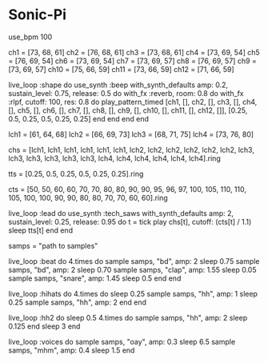 # Sonic-Pi
use_bpm 100

ch1  = [73, 68, 61]
ch2  = [76, 68, 61]
ch3  = [73, 68, 61]
ch4  = [73, 69, 54]
ch5  = [76, 69, 54]
ch6  = [73, 69, 54]
ch7  = [73, 69, 57]
ch8  = [76, 69, 57]
ch9  = [73, 69, 57]
ch10 = [75, 66, 59]
ch11 = [73, 66, 59]
ch12 = [71, 66, 59]

live_loop :shape do
  use_synth :beep
  with_synth_defaults amp: 0.2, sustain_level: 0.75, release: 0.5 do
    with_fx :reverb, room: 0.8 do
      with_fx :rlpf, cutoff: 100, res: 0.8 do
        play_pattern_timed [ch1, [], ch2, [], ch3, [],
                            ch4, [], ch5, [], ch6, [],
                            ch7, [], ch8, [], ch9, [],
        ch10, [], ch11, [], ch12, []],
          [0.25, 0.5, 0.25, 0.5, 0.25, 0.25]
      end
    end
  end
end

lch1 = [61, 64, 68]
lch2 = [66, 69, 73]
lch3 = [68, 71, 75]
lch4 = [73, 76, 80]

chs = [lch1, lch1, lch1, lch1, lch1, lch1,
       lch2, lch2, lch2, lch2, lch2, lch2,
       lch3, lch3, lch3, lch3, lch3, lch3,
       lch4, lch4, lch4, lch4, lch4, lch4].ring

tts = [0.25, 0.5, 0.25, 0.5, 0.25, 0.25].ring

cts = [50, 50, 60, 60, 70, 70, 80, 80,
       90, 90, 95, 96, 97, 100, 105, 110, 110, 105,
       100, 100, 90, 90, 80, 80, 70, 70, 60, 60].ring

live_loop :lead do
  use_synth :tech_saws
  with_synth_defaults amp: 2, sustain_level: 0.25, release: 0.95 do
    t = tick
    play chs[t], cutoff: (cts[t] / 1.1)
    sleep tts[t]
  end
end

samps = "path to samples"

live_loop :beat do
  4.times do
    sample samps, "bd", amp: 2
    sleep 0.75
    sample samps, "bd", amp: 2
    sleep 0.70
    sample samps, "clap", amp: 1.55
    sleep 0.05
    sample samps, "snare", amp: 1.45
    sleep 0.5
  end
end

live_loop :hihats do
  4.times do
    sleep 0.25
    sample samps, "hh", amp: 1
    sleep 0.25
    sample samps, "hh", amp: 2
  end
end

live_loop :hh2 do
  sleep 0.5
  4.times do
    sample samps, "hh", amp: 2
    sleep 0.125
  end
  sleep 3
end

live_loop :voices do
  sample samps, "oay", amp: 0.3
  sleep 6.5
  sample samps, "mhm", amp: 0.4
  sleep 1.5
end

